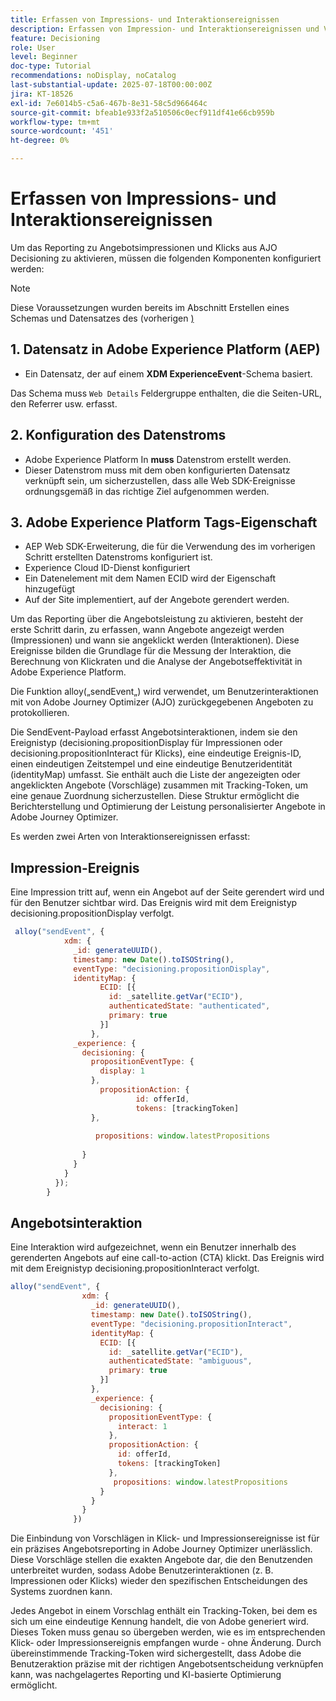 ```yaml
---
title: Erfassen von Impressions- und Interaktionsereignissen
description: Erfassen von Impression- und Interaktionsereignissen und Vorbereiten der Daten für das Reporting in Journey Optimizer.
feature: Decisioning
role: User
level: Beginner
doc-type: Tutorial
recommendations: noDisplay, noCatalog
last-substantial-update: 2025-07-18T00:00:00Z
jira: KT-18526
exl-id: 7e6014b5-c5a6-467b-8e31-58c5d966464c
source-git-commit: bfeab1e933f2a510506c0ecf911df41e66cb959b
workflow-type: tm+mt
source-wordcount: '451'
ht-degree: 0%

---
```


# Erfassen von Impressions- und Interaktionsereignissen

Um das Reporting zu Angebotsimpressionen und Klicks aus AJO Decisioning zu aktivieren, müssen die folgenden Komponenten konfiguriert werden:
>[!NOTE]
>
> Diese Voraussetzungen wurden bereits im Abschnitt Erstellen eines Schemas und Datensatzes des (vorherigen [) &#x200B;](https://experienceleague.adobe.com/de/docs/journey-optimizer-learn/personalizing-offers-with-real-time-weather-data/create-schema-and-dataset)

## &#x200B;1. Datensatz in Adobe Experience Platform (AEP)

- Ein Datensatz, der auf einem **XDM ExperienceEvent**-Schema basiert.

Das Schema muss `Web Details` Feldergruppe enthalten, die die Seiten-URL, den Referrer usw. erfasst.

## &#x200B;2. Konfiguration des Datenstroms

- Adobe Experience Platform In **muss** Datenstrom erstellt werden.
- Dieser Datenstrom muss mit dem oben konfigurierten Datensatz verknüpft sein, um sicherzustellen, dass alle Web SDK-Ereignisse ordnungsgemäß in das richtige Ziel aufgenommen werden.

## &#x200B;3. Adobe Experience Platform Tags-Eigenschaft

- AEP Web SDK-Erweiterung, die für die Verwendung des im vorherigen Schritt erstellten Datenstroms konfiguriert ist.
- Experience Cloud ID-Dienst konfiguriert
- Ein Datenelement mit dem Namen ECID wird der Eigenschaft hinzugefügt
- Auf der Site implementiert, auf der Angebote gerendert werden.


Um das Reporting über die Angebotsleistung zu aktivieren, besteht der erste Schritt darin, zu erfassen, wann Angebote angezeigt werden (Impressionen) und wann sie angeklickt werden (Interaktionen). Diese Ereignisse bilden die Grundlage für die Messung der Interaktion, die Berechnung von Klickraten und die Analyse der Angebotseffektivität in Adobe Experience Platform.

Die Funktion alloy(„sendEvent„) wird verwendet, um Benutzerinteraktionen mit von Adobe Journey Optimizer (AJO) zurückgegebenen Angeboten zu protokollieren.

Die SendEvent-Payload erfasst Angebotsinteraktionen, indem sie den Ereignistyp (decisioning.propositionDisplay für Impressionen oder decisioning.propositionInteract für Klicks), eine eindeutige Ereignis-ID, einen eindeutigen Zeitstempel und eine eindeutige Benutzeridentität (identityMap) umfasst. Sie enthält auch die Liste der angezeigten oder angeklickten Angebote (Vorschläge) zusammen mit Tracking-Token, um eine genaue Zuordnung sicherzustellen. Diese Struktur ermöglicht die Berichterstellung und Optimierung der Leistung personalisierter Angebote in Adobe Journey Optimizer.

Es werden zwei Arten von Interaktionsereignissen erfasst:

## Impression-Ereignis

Eine Impression tritt auf, wenn ein Angebot auf der Seite gerendert wird und für den Benutzer sichtbar wird. Das Ereignis wird mit dem Ereignistyp decisioning.propositionDisplay verfolgt.


```javascript
 alloy("sendEvent", {
            xdm: {
              _id: generateUUID(),
              timestamp: new Date().toISOString(),
              eventType: "decisioning.propositionDisplay",
              identityMap: {
                    ECID: [{
                      id: _satellite.getVar("ECID"),
                      authenticatedState: "authenticated",
                      primary: true
                    }]
                  },
              _experience: {
                decisioning: {
                  propositionEventType: {
                    display: 1
                  },
                    propositionAction: {
                            id: offerId,
                            tokens: [trackingToken]
                  },
                  
                   propositions: window.latestPropositions
                  
                }
              }
            }
          });
        }
```

## Angebotsinteraktion

Eine Interaktion wird aufgezeichnet, wenn ein Benutzer innerhalb des gerenderten Angebots auf eine call-to-action (CTA) klickt. Das Ereignis wird mit dem Ereignistyp decisioning.propositionInteract verfolgt.

```javascript
alloy("sendEvent", {
                xdm: {
                  _id: generateUUID(),
                  timestamp: new Date().toISOString(),
                  eventType: "decisioning.propositionInteract",
                  identityMap: {
                    ECID: [{
                      id: _satellite.getVar("ECID"),
                      authenticatedState: "ambiguous",
                      primary: true
                    }]
                  },
                  _experience: {
                    decisioning: {
                      propositionEventType: {
                        interact: 1
                      },
                      propositionAction: {
                        id: offerId,
                        tokens: [trackingToken]
                      },
                       propositions: window.latestPropositions
                    }
                  }
                }
              })
```

Die Einbindung von Vorschlägen in Klick- und Impressionsereignisse ist für ein präzises Angebotsreporting in Adobe Journey Optimizer unerlässlich. Diese Vorschläge stellen die exakten Angebote dar, die den Benutzenden unterbreitet wurden, sodass Adobe Benutzerinteraktionen (z. B. Impressionen oder Klicks) wieder den spezifischen Entscheidungen des Systems zuordnen kann.

Jedes Angebot in einem Vorschlag enthält ein Tracking-Token, bei dem es sich um eine eindeutige Kennung handelt, die von Adobe generiert wird. Dieses Token muss genau so übergeben werden, wie es im entsprechenden Klick- oder Impressionsereignis empfangen wurde - ohne Änderung. Durch übereinstimmende Tracking-Token wird sichergestellt, dass Adobe die Benutzeraktion präzise mit der richtigen Angebotsentscheidung verknüpfen kann, was nachgelagertes Reporting und KI-basierte Optimierung ermöglicht.
